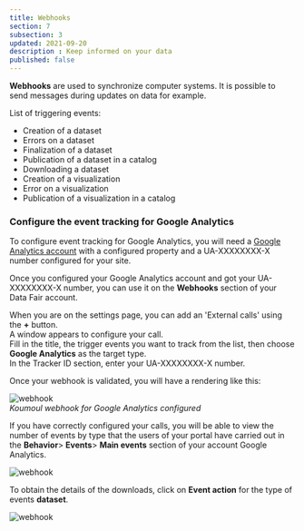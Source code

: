 ```yaml
---
title: Webhooks
section: 7
subsection: 3
updated: 2021-09-20
description : Keep informed on your data
published: false
---
```


**Webhooks** are used to synchronize computer systems. It is possible to send messages during updates on data for example.

List of triggering events:

* Creation of a dataset
* Errors on a dataset
* Finalization of a dataset
* Publication of a dataset in a catalog
* Downloading a dataset
* Creation of a visualization
* Error on a visualization
* Publication of a visualization in a catalog

### Configure the event tracking for Google Analytics

To configure event tracking for Google Analytics, you will need a [Google Analytics account](https://support.google.com/analytics/answer/1008015?hl=fr)
with a configured property and a UA-XXXXXXXX-X number configured for your site.

Once you configured your Google Analytics account and got your UA-XXXXXXXX-X number, you can use it on the **Webhooks** section of your Data Fair account.

When you are on the settings page, you can add an 'External calls' using the **+** button.  
A window appears to configure your call.  
Fill in the title, the trigger events you want to track from the list, then choose **Google Analytics** as the target type.  
In the Tracker ID section, enter your UA-XXXXXXXX-X number.

Once your webhook is validated, you will have a rendering like this:

![webhook](./images/user-guide/web-2-identifiant.jpg)  
*Koumoul webhook for Google Analytics configured*

If you have correctly configured your calls, you will be able to view the number of events by type that the users of your portal have carried out in the **Behavior**> **Events**> **Main events** section of your account Google Analytics.

![webhook](./images/user-guide/web-3-events.jpg)

To obtain the details of the downloads, click on **Event action** for the type of events **dataset**.

![webhook](./images/user-guide/web-4-liste-events.jpg)
